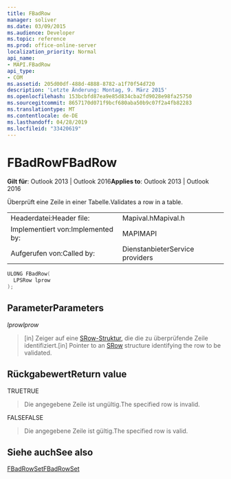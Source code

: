 ```yaml
---
title: FBadRow
manager: soliver
ms.date: 03/09/2015
ms.audience: Developer
ms.topic: reference
ms.prod: office-online-server
localization_priority: Normal
api_name:
- MAPI.FBadRow
api_type:
- COM
ms.assetid: 205d00df-488d-4888-8782-a1f70f54d720
description: 'Letzte Änderung: Montag, 9. März 2015'
ms.openlocfilehash: 153bcbfd87ea9e85d834cba2fd9028e98fa25750
ms.sourcegitcommit: 8657170d071f9bcf680aba50b9c07f2a4fb82283
ms.translationtype: MT
ms.contentlocale: de-DE
ms.lasthandoff: 04/28/2019
ms.locfileid: "33420619"
---
```

# <a name="fbadrow"></a><span data-ttu-id="5c690-103">FBadRow</span><span class="sxs-lookup"><span data-stu-id="5c690-103">FBadRow</span></span>

  
  
<span data-ttu-id="5c690-104">**Gilt für**: Outlook 2013 | Outlook 2016</span><span class="sxs-lookup"><span data-stu-id="5c690-104">**Applies to**: Outlook 2013 | Outlook 2016</span></span> 
  
<span data-ttu-id="5c690-105">Überprüft eine Zeile in einer Tabelle.</span><span class="sxs-lookup"><span data-stu-id="5c690-105">Validates a row in a table.</span></span>
  
|||
|:-----|:-----|
|<span data-ttu-id="5c690-106">Headerdatei:</span><span class="sxs-lookup"><span data-stu-id="5c690-106">Header file:</span></span>  <br/> |<span data-ttu-id="5c690-107">Mapival.h</span><span class="sxs-lookup"><span data-stu-id="5c690-107">Mapival.h</span></span>  <br/> |
|<span data-ttu-id="5c690-108">Implementiert von:</span><span class="sxs-lookup"><span data-stu-id="5c690-108">Implemented by:</span></span>  <br/> |<span data-ttu-id="5c690-109">MAPI</span><span class="sxs-lookup"><span data-stu-id="5c690-109">MAPI</span></span>  <br/> |
|<span data-ttu-id="5c690-110">Aufgerufen von:</span><span class="sxs-lookup"><span data-stu-id="5c690-110">Called by:</span></span>  <br/> |<span data-ttu-id="5c690-111">Dienstanbieter</span><span class="sxs-lookup"><span data-stu-id="5c690-111">Service providers</span></span>  <br/> |
   
```cpp
ULONG FBadRow(
  LPSRow lprow
);
```

## <a name="parameters"></a><span data-ttu-id="5c690-112">Parameter</span><span class="sxs-lookup"><span data-stu-id="5c690-112">Parameters</span></span>

 <span data-ttu-id="5c690-113">_lprow_</span><span class="sxs-lookup"><span data-stu-id="5c690-113">_lprow_</span></span>
  
> <span data-ttu-id="5c690-114">[in] Zeiger auf eine [SRow-Struktur,](srow.md) die die zu überprüfende Zeile identifiziert.</span><span class="sxs-lookup"><span data-stu-id="5c690-114">[in] Pointer to an [SRow](srow.md) structure identifying the row to be validated.</span></span> 
    
## <a name="return-value"></a><span data-ttu-id="5c690-115">Rückgabewert</span><span class="sxs-lookup"><span data-stu-id="5c690-115">Return value</span></span>

<span data-ttu-id="5c690-116">TRUE</span><span class="sxs-lookup"><span data-stu-id="5c690-116">TRUE</span></span> 
  
> <span data-ttu-id="5c690-117">Die angegebene Zeile ist ungültig.</span><span class="sxs-lookup"><span data-stu-id="5c690-117">The specified row is invalid.</span></span>
    
<span data-ttu-id="5c690-118">FALSE</span><span class="sxs-lookup"><span data-stu-id="5c690-118">FALSE</span></span> 
  
> <span data-ttu-id="5c690-119">Die angegebene Zeile ist gültig.</span><span class="sxs-lookup"><span data-stu-id="5c690-119">The specified row is valid.</span></span>
    
## <a name="see-also"></a><span data-ttu-id="5c690-120">Siehe auch</span><span class="sxs-lookup"><span data-stu-id="5c690-120">See also</span></span>



[<span data-ttu-id="5c690-121">FBadRowSet</span><span class="sxs-lookup"><span data-stu-id="5c690-121">FBadRowSet</span></span>](fbadrowset.md)

